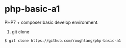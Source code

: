 # php-basic-a1
PHP7 + composer basic develop environment.


1. git clone
```
$ git clone https://github.com/roughlang/php-basic-a1
```
